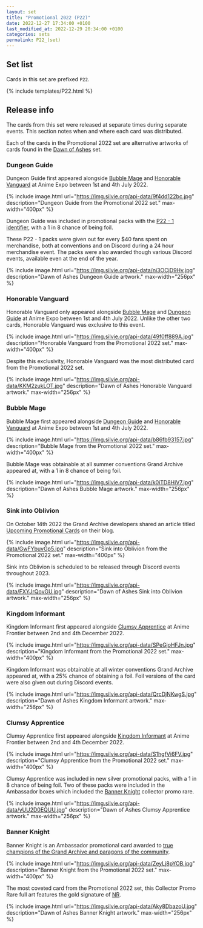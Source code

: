 ```yaml
---
layout: set
title: "Promotional 2022 (P22)"
date: 2022-12-27 17:34:00 +0100
last_modified_at: 2022-12-29 20:34:00 +0100
categories: sets
permalink: P22_(set)
---
```

## Set list

Cards in this set are prefixed `P22`.

{% include templates/P22.html %}

## Release info

The cards from this set were released at separate times during separate events. This section notes when and where each card was distributed.

Each of the cards in the Promotional 2022 set are alternative artworks of cards found in the [Dawn of Ashes](/DOA-1st_(set)) set.

### Dungeon Guide

Dungeon Guide first appeared alongside [Bubble Mage](#bubble-mage) and [Honorable Vanguard](#honorable-vanguard) at Anime Expo between 1st and 4th July 2022.

{% include image.html url="https://img.silvie.org/api-data/9f4dd122bc.jpg" description="Dungeon Guide from the Promotional 2022 set." max-width="400px" %}

Dungeon Guide was included in promotional packs with the [P22 - 1 identifier](/promotional-packs#identifier-code-p22---1), with a 1 in 8 chance of being foil.

These P22 - 1 packs were given out for every $40 fans spent on merchandise, both at conventions and on Discord during a 24 hour merchandise event. The packs were also awarded though various Discord events, available even at the end of the year.

{% include image.html url="https://img.silvie.org/api-data/ni3OCjD9Hv.jpg" description="Dawn of Ashes Dungeon Guide artwork." max-width="256px" %}

### Honorable Vanguard

Honorable Vanguard only appeared alongside [Bubble Mage](#bubble-mage) and [Dungeon Guide](#dungeon-guide) at Anime Expo between 1st and 4th July 2022. Unlike the other two cards, Honorable Vanguard was exclusive to this event.

{% include image.html url="https://img.silvie.org/api-data/49f0ff889A.jpg" description="Honorable Vanguard from the Promotional 2022 set." max-width="400px" %}

Despite this exclusivity, Honorable Vanguard was the most distributed card from the Promotional 2022 set.

{% include image.html url="https://img.silvie.org/api-data/KKM2zukLOT.jpg" description="Dawn of Ashes Honorable Vanguard artwork." max-width="256px" %}

### Bubble Mage

Bubble Mage first appeared alongside [Dungeon Guide](#dungeon-guide) and [Honorable Vanguard](#honorable-vanguard) at Anime Expo between 1st and 4th July 2022.

{% include image.html url="https://img.silvie.org/api-data/b86fb93157.jpg" description="Bubble Mage from the Promotional 2022 set." max-width="400px" %}

Bubble Mage was obtainable at all summer conventions Grand Archive appeared at, with a 1 in 8 chance of being foil.

{% include image.html url="https://img.silvie.org/api-data/k0iTD8HiV7.jpg" description="Dawn of Ashes Bubble Mage artwork." max-width="256px" %}

### Sink into Oblivion

On October 14th 2022 the Grand Archive developers shared an article titled [Upcoming Promotional Cards](https://www.gatcg.com/article/upcoming-promotional-cards) on their blog.

{% include image.html url="https://img.silvie.org/api-data/GwFYbuvGp5.jpg" description="Sink into Oblivion from the Promotional 2022 set." max-width="400px" %}

Sink into Oblivion is scheduled to be released through Discord events throughout 2023.

{% include image.html url="https://img.silvie.org/api-data/FXYJrQovGU.jpg" description="Dawn of Ashes Sink into Oblivion artwork." max-width="256px" %}

### Kingdom Informant

Kingdom Informant first appeared alongside [Clumsy Apprentice](#clumsy-apprentice) at Anime Frontier between 2nd and 4th December 2022.

{% include image.html url="https://img.silvie.org/api-data/SPeGjoHFJn.jpg" description="Kingdom Informant from the Promotional 2022 set." max-width="400px" %}

Kingdom Informant was obtainable at all winter conventions Grand Archive appeared at, with a 25% chance of obtaining a foil. Foil versions of the card were also given out during Discord events.

{% include image.html url="https://img.silvie.org/api-data/QrcDjNKwgS.jpg" description="Dawn of Ashes Kingdom Informant artwork." max-width="256px" %}

### Clumsy Apprentice

Clumsy Apprentice first appeared alongside [Kingdom Informant](#kingdom-informant) at Anime Frontier between 2nd and 4th December 2022.

{% include image.html url="https://img.silvie.org/api-data/S1hgfVi6FV.jpg" description="Clumsy Apprentice from the Promotional 2022 set." max-width="400px" %}

Clumsy Apprentice was included in new silver promotional packs, with a 1 in 8 chance of being foil. Two of these packs were included in the Ambassador boxes which included the [Banner Knight](#banner-knight) collector promo rare.

{% include image.html url="https://img.silvie.org/api-data/yUU2D0EQUU.jpg" description="Dawn of Ashes Clumsy Apprentice artwork." max-width="256px" %}

### Banner Knight

Banner Knight is an Ambassador promotional card awarded to [true champions of the Grand Archive and paragons of the community](https://www.gatcg.com/article/upcoming-promotional-cards).

{% include image.html url="https://img.silvie.org/api-data/ZeyLj8pYOB.jpg" description="Banner Knight from the Promotional 2022 set." max-width="400px" %}

The most coveted card from the Promotional 2022 set, this Collector Promo Rare full art features the gold signature of <span class="dead-link">[NR](/illustrators#NR)</span>.

{% include image.html url="https://img.silvie.org/api-data/Aky8DbazoU.jpg" description="Dawn of Ashes Banner Knight artwork." max-width="256px" %}